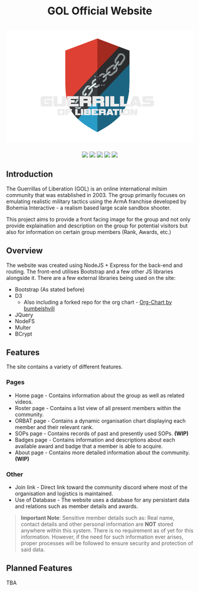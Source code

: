 <div align="center">
    <h1 align="center">GOL Official Website
    <br/>
    <br/>
    <a href="https://gol-clan.com/home">
        <img src="https://github.com/Bluwolf00/GOLWeb/blob/main/public/img/gol-logo.png?raw=true" alt="GOL Logo" height="300">
    </a>
    </h1>
</div>

<div align="center">
<a><img src="https://img.shields.io/github/contributors/Bluwolf00/GolWeb"></img></a>
<a><img src="https://img.shields.io/github/commit-activity/t/Bluwolf00/GolWeb"></img></a>
<a href="https://github.com/Bluwolf00/GOLWeb/issues"><img src="https://img.shields.io/github/issues-raw/Bluwolf00/GolWeb"></img></a>
<a href="https://gol-clan.com/home"><img src="https://img.shields.io/badge/Website-Click_Me-blue"></img></a>
<a href="https://discord.gg/k9BfvVjtYv"><img src="https://img.shields.io/discord/437979456196444161?label=Discord&color=%23BA55D3"></img></a>
</div>

## Introduction

The Guerrillas of Liberation (GOL) is an online international milsim community that was established in 2003. The group primarily focuses on emulating realistic military tactics using the ArmA franchise developed by Bohemia Interactive - a realism based large scale sandbox shooter.

This project aims to provide a front facing image for the group and not only provide explaination and description on the group for potential visitors but also for information on certain group members (Rank, Awards, etc.)

## Overview

The website was created using NodeJS + Express for the back-end and routing. The front-end utilises Bootstrap and a few other JS libraries alongside it.
There are a few external libraries being used on the site:
- Bootstrap (As stated before)
- D3
  - Also including a forked repo for the org chart - [Org-Chart by bumbeishvili](https://github.com/bumbeishvili/org-chart/tree/master)
- JQuery
- NodeFS
- Multer
- BCrypt

## Features

The site contains a variety of different features.

### Pages
- Home page - Contains information about the group as well as related videos.
- Roster page - Contains a list view of all present members within the community.
- ORBAT page - Contains a dynamic organisation chart displaying each member and their relevant rank.
- SOPs page - Contains records of past and presently used SOPs. **(WIP)**
- Badges page - Contains information and descriptions about each available award and badge that a member is able to acquire.
- About page - Contains more detailed information about the community. **(WIP)**

### Other
- Join link - Direct link toward the community discord where most of the organisation and logistics is maintained.
- Use of Database - The website uses a database for any persistant data and relations such as member details and awards.

> **Important Note**: Sensitive member details such as: Real name, contact details and other personal information are **NOT** stored anywhere within this system. There is no requirement as of yet for this information. However, if the need for such information ever arises, proper processes will be followed to ensure security and protection of said data.

## Planned Features
TBA

